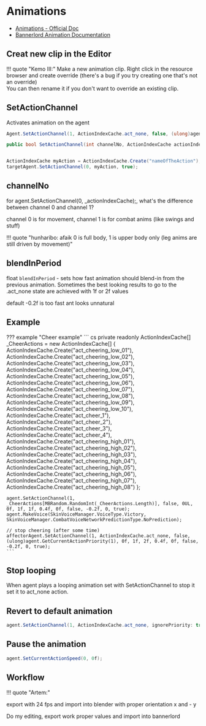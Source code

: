 # Animations

* [Animations - Official Doc](https://moddocs.bannerlord.com/asset-management/asset-types/animations/)
* [Bannerlord Animation Documentation](https://docs.google.com/document/d/1fTZ80cahM0A4bgmTa9ermnBZiQY2APJ_sEXz22oKRjo/edit?tab=t.0)


## Creat new clip in the Editor

!!! quote "Kemo III:"
    Make a new animation clip. Right click in the resource browser and create override (there's a bug if you try creating one that's not an override)<br>
    You can then rename it if you don't want to override an existing clip.

## SetActionChannel

Activates animation on the agent

``` cs
Agent.SetActionChannel(1, ActionIndexCache.act_none, false, (ulong)agent.GetCurrentActionPriority(1), 0f, 1f, 2f, 0.4f, 0f, false, -0.2f, 0, true);

public bool SetActionChannel(int channelNo, ActionIndexCache actionIndexCache, bool ignorePriority = false, ulong additionalFlags = 0UL, float blendWithNextActionFactor = 0f, float actionSpeed = 1f, float blendInPeriod = -0.2f, float blendOutPeriodToNoAnim = 0.4f, float startProgress = 0f, bool useLinearSmoothing = false, float blendOutPeriod = -0.2f, int actionShift = 0, bool forceFaceMorphRestart = true)


ActionIndexCache myAction = ActionIndexCache.Create("nameOfTheAction");
targetAgent.SetActionChannel(0, myAction, true);
```

## channelNo

for agent.SetActionChannel(0, _actionIndexCache);, what's the difference between channel 0 and channel 1?

channel 0 is for movement, channel 1 is for combat anims (like swings and stuff)


!!! quote "hunharibo: afaik 0 is full body, 1 is upper body only (leg anims are still driven by movement)"


## blendInPeriod

float `blendInPeriod` - sets how fast animation should blend-in from the previous animation. Sometimes the best looking results to go to the .act_none state are achieved with 1f or 2f values

default -0.2f is too fast ant looks unnatural


## Example

??? example "Cheer example"
    ``` cs
    private readonly ActionIndexCache[] _CheerActions = new ActionIndexCache[]
    {
        ActionIndexCache.Create("act_cheering_low_01"),
        ActionIndexCache.Create("act_cheering_low_02"),
        ActionIndexCache.Create("act_cheering_low_03"),
        ActionIndexCache.Create("act_cheering_low_04"),
        ActionIndexCache.Create("act_cheering_low_05"),
        ActionIndexCache.Create("act_cheering_low_06"),
        ActionIndexCache.Create("act_cheering_low_07"),
        ActionIndexCache.Create("act_cheering_low_08"),
        ActionIndexCache.Create("act_cheering_low_09"),
        ActionIndexCache.Create("act_cheering_low_10"),
        ActionIndexCache.Create("act_cheer_1"),
        ActionIndexCache.Create("act_cheer_2"),
        ActionIndexCache.Create("act_cheer_3"),
        ActionIndexCache.Create("act_cheer_4"),
        ActionIndexCache.Create("act_cheering_high_01"),
        ActionIndexCache.Create("act_cheering_high_02"),
        ActionIndexCache.Create("act_cheering_high_03"),
        ActionIndexCache.Create("act_cheering_high_04"),
        ActionIndexCache.Create("act_cheering_high_05"),
        ActionIndexCache.Create("act_cheering_high_06"),
        ActionIndexCache.Create("act_cheering_high_07"),
        ActionIndexCache.Create("act_cheering_high_08")
    };

    agent.SetActionChannel(1, _CheerActions[MBRandom.RandomInt(_CheerActions.Length)], false, 0UL, 0f, 1f, 1f, 0.4f, 0f, false, -0.2f, 0, true);
    agent.MakeVoice(SkinVoiceManager.VoiceType.Victory, SkinVoiceManager.CombatVoiceNetworkPredictionType.NoPrediction);

    // stop cheering (after some time)
    affectorAgent.SetActionChannel(1, ActionIndexCache.act_none, false, (ulong)agent.GetCurrentActionPriority(1), 0f, 1f, 2f, 0.4f, 0f, false, -0.2f, 0, true);
    ```


## Stop looping

When agent plays a looping animation set with SetActionChannel to stop it set it to act_none action.

## Revert to default animation

```cs
agent.SetActionChannel(1, ActionIndexCache.act_none, ignorePriority: true);
```

## Pause the animation

```cs
agent.SetCurrentActionSpeed(0, 0f);
```

## Workflow

!!! quote "Artem:"

export with 24 fps and import into blender with proper orientation x and - y

Do my editing, export work proper values and import into bannerlord